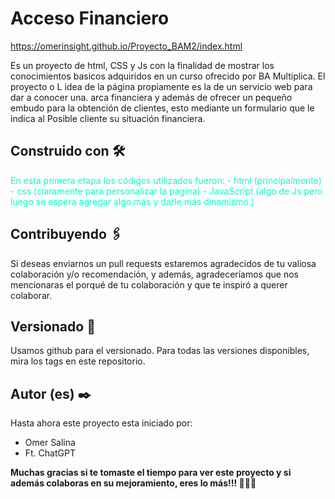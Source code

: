 # Acceso Financiero
  
https://omerinsight.github.io/Proyecto_BAM2/index.html  
  
Es un proyecto de html, CSS y Js con la finalidad de mostrar los conocimientos basicos adquiridos en un curso ofrecido por BA Multiplica. El proyecto o L idea de la página propiamente es la de un servicio web para dar a conocer una. arca financiera y además de ofrecer un pequeño embudo para la obtención de clientes, esto mediante un formulario que le indica al Posible cliente su situación financiera. 


## Construido con 🛠️

<p style="color: #00FFCA;">En esta primera etapa los códigos utilizados fueron:
- html (principalmente)  
- css (claramente para personalizar la pagina) 
- JavaScript (algo de Js pero luego se espera agregar algo más y darle más dinamismo.)</p>


## Contribuyendo 🖇️

Si deseas enviarnos un pull requests estaremos agradecidos de tu valiosa colaboración y/o recomendación, y además, agradeceríamos que nos mencionaras el porqué de tu colaboración y que te inspiró a querer colaborar. 


## Versionado 📌

Usamos github para el versionado. Para todas las versiones disponibles, mira los tags en este repositorio.


## Autor (es) ✒️

Hasta ahora este proyecto esta iniciado por:

- Omer Salina
- Ft. ChatGPT 


__Muchas gracias si te tomaste el tiempo para ver este proyecto y si además colaboras en su mejoramiento, eres lo más!!! 🤗🤗🤗__

